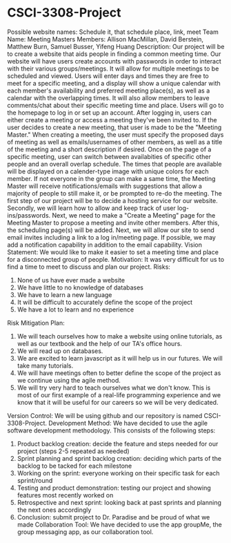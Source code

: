 # CSCI-3308-Project
Possible website names: Schedule it, that schedule place, link, meet
Team Name: Meeting Masters
Members: Allison MacMillan, David Berstein, Matthew Burn, Samuel Busser, Yifeng Huang
Description: 
  Our project will be to create a website that aids people in finding a common meeting time. Our website will have users create accounts with passwords in order to interact with their various groups/meetings. It will allow for multiple meetings to be scheduled and viewed. Users will enter days and times they are free to meet for a specific meeting, and a display will show a unique calendar with each member's availability and preferred meeting place(s), as well as a calendar with the overlapping times. It will also allow members to leave comments/chat about their specific meeting time and place. 
  Users will go to the homepage to log in or set up an account. After logging in, users can either create a meeting or access a meeting they've been invited to. If the user decides to create a new meeting, that user is made to be the "Meeting Master." When creating a meeting, the user must specify the proposed days of meeting as well as emails/usernames of other members, as well as a title of the meeting and a short description if desired. Once on the page of a specific meeting, user can switch between availabities of specific other people and an overall overlap schedule. The times that people are available will be displayed on a calender-type image with unique colors for each member. If not everyone in the group can make a same time, the Meeting Master will receive notifications/emails with suggestions that allow a majority of people to still make it, or be prompted to re-do the meeting.
   The first step of our project will be to decide a hosting service for our website. Secondly, we will learn how to allow and keep track of user log-ins/passwords. Next, we need to make a "Create a Meeting" page for the Meeting Master to propose a meeting and invite other members. After this, the scheduling page(s) will be added. Next, we will allow our site to send email invites including a link to a log in/meeting page. If possible, we may add a notification capability in addition to the email capability.
Vision Statement: We would like to make it easier to set a meeting time and place for a disconnected group of people.
Motivation: It was very difficult for us to find a time to meet to discuss and plan our project. 
Risks: 
  1) None of us have ever made a website
  2) We have little to no knowledge of databases
  3) We have to learn a new language
  4) It will be difficult to accurately define the scope of the project
  5) We have a lot to learn and no experience
  
Risk Mitigation Plan:
  1) We will teach ourselves how to make a website using online tutorials, as well as our textbook and the help of our TA's office hours.
  2) We will read up on databases.
  3) We are excited to learn javascript as it will help us in our futures. We will take many tutorials.
  4) We will have meetings often to better define the scope of the project as we continue using the agile method.
  5) We will try very hard to teach ourselves what we don't know. This is most of our first example of a real-life programming experience and we know that it will be useful for our careers so we will be very dedicated.
  
Version Control: We will be using github and our repository is named CSCI-3308-Project.
Development Method: We have decided to use the agile software development methodology. This consists of the following steps:
  1) Product backlog creation: decide the feature and steps needed for our project
  (steps 2-5 repeated as needed)
  2) Sprint planning and sprint backlog creation: deciding which parts of the backlog to be tacked for each milestone
  3) Working on the sprint: everyone working on their specific task for each sprint/round
  4) Testing and product demonstration: testing our project and showing features most recently worked on
  5) Retrospective and next sprint: looking back at past sprints and planning the next ones accordingly
  6) Conclusion: submit project to Dr. Paradise and be proud of what we made
Collaboration Tool: We have decided to use the app groupMe, the group messaging app, as our collaboration tool.

